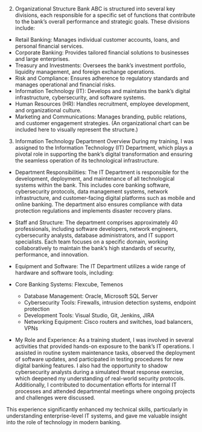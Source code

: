 2. Organizational Structure
Bank ABC is structured into several key divisions, each responsible for a specific set of functions that contribute to the bank’s overall performance and strategic goals. These divisions include:

- Retail Banking: Manages individual customer accounts, loans, and personal financial services.
- Corporate Banking: Provides tailored financial solutions to businesses and large enterprises.
- Treasury and Investments: Oversees the bank’s investment portfolio, liquidity management, and foreign exchange operations.
- Risk and Compliance: Ensures adherence to regulatory standards and manages operational and financial risks.
- Information Technology (IT): Develops and maintains the bank’s digital infrastructure, cybersecurity, and software systems.
- Human Resources (HR): Handles recruitment, employee development, and organizational culture.
- Marketing and Communications: Manages branding, public relations, and customer engagement strategies.
(An organizational chart can be included here to visually represent the structure.)

3. Information Technology Department Overview
During my training, I was assigned to the Information Technology (IT) Department, which plays a pivotal role in supporting the bank’s digital transformation and ensuring the seamless operation of its technological infrastructure.

- Department Responsibilities:
The IT Department is responsible for the development, deployment, and maintenance of all technological systems within the bank. This includes core banking software, cybersecurity protocols, data management systems, network infrastructure, and customer-facing digital platforms such as mobile and online banking. The department also ensures compliance with data protection regulations and implements disaster recovery plans.

- Staff and Structure:
The department comprises approximately 40 professionals, including software developers, network engineers, cybersecurity analysts, database administrators, and IT support specialists. Each team focuses on a specific domain, working collaboratively to maintain the bank’s high standards of security, performance, and innovation.

- Equipment and Software:
The IT   Department utilizes a wide range of hardware and software tools, including:

- Core Banking Systems: Flexcube, Temenos
   - Database Management: Oracle, Microsoft SQL Server
   - Cybersecurity Tools: Firewalls, intrusion detection systems, endpoint protection
   - Development Tools: Visual Studio, Git, Jenkins, JIRA
   - Networking Equipment: Cisco routers and switches, load balancers, VPNs

- My Role and Experience:
As a training student, I was involved in several activities that provided hands-on exposure to the bank’s IT operations. I assisted in routine system maintenance tasks, observed the deployment of software updates, and participated in testing procedures for new digital banking features. I also had the opportunity to shadow cybersecurity analysts during a simulated threat response exercise, which deepened my understanding of real-world security protocols. Additionally, I contributed to documentation efforts for internal IT processes and attended departmental meetings where ongoing projects and challenges were discussed.

This experience significantly enhanced my technical skills, particularly in understanding enterprise-level IT systems, and gave me valuable insight into the role of technology in modern banking.
